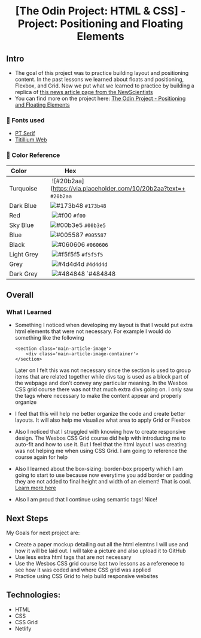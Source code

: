<h1 align="center">
[The Odin Project: HTML & CSS] - Project: Positioning and Floating Elements
</h1>

## Intro

-   The goal of this project was to practice building layout and positioning content. In the past lessons we learned about floats and positioning, Flexbox, and Grid. Now we put what we learned to practice by building a replica of [this news article page from the NewScientists](https://www.newscientist.com/article/2286218-ancient-lake-in-marss-gale-crater-may-have-actually-been-a-small-pond/)
-   You can find more on the project here: [The Odin Project - Positioning and Floating Elements](https://www.theodinproject.com/paths/full-stack-javascript/courses/html-and-css/lessons/positioning-and-floating-elements)

### 📗 Fonts used

-   [PT Serif](https://fonts.google.com/specimen/PT+Serif?query=PT+Serif)
-   [Titillium Web](https://fonts.google.com/specimen/Titillium+Web?query=Til)

### 🎨 Color Reference

|  Color            |  Hex                                                                 |
| ----------------- | -------------------------------------------------------------------- |
| Turquoise         |  ![#20b2aa](https://via.placeholder.com/10/20b2aa?text=+ `#20b2aa`   |
| Dark Blue         | ![#173b48](https://via.placeholder.com/10/173b48?text=+) `#173b48`   |
| Red               |  ![#f00](https://via.placeholder.com/10/f00?text=+) `#f00`           |
| Sky Blue          | ![#00b3e5](https://via.placeholder.com/10/00b3e5?text=+) `#00b3e5`   |
| Blue              | ![#005587](https://via.placeholder.com/10/005587?text=+) `#005587`   |
| Black             |  ![#060606](https://via.placeholder.com/10/060606?text=+) `#060606`  |
| Light Grey        |  ![#f5f5f5](https://via.placeholder.com/10/f5f5f5?text=+) `#f5f5f5`  |
| Grey              |  ![#4d4d4d](https://via.placeholder.com/10/4d4d4d?text=+) `#4d4d4d`  |
| Dark Grey         |  ![#484848](https://via.placeholder.com/10/484848?text=+) `#484848   |

## Overall

### What I Learned

-   Something I noticed when developing my layout is that I would put extra html elements that were not necessary. For example I would do something like the following

    ```
    <section class='main-article-image'>
        <div class='main-article-image-container'>
    </section>
    ```

    Later on I felt this was not necessary since the section is used to group items that are related together while divs tag is used as a block part of the webpage and don’t convey any particular meaning. In the Wesbos CSS grid course there was not that much extra divs going on. I only saw the tags where necessary to make the content appear and properly organize

-   I feel that this will help me better organize the code and create better layouts. It will also help me visualize what area to apply Grid or Flexbox
-   Also I noticed that I struggled with knowing how to create responsive design. The Wesbos CSS Grid course did help with introducing me to auto-fit and how to use it. But I feel that the html layout I was creating was not helping me when using CSS Grid. I am going to reference the course again for help
-   Also I learned about the box-sizing: border-box property which I am going to start to use because now everytime you add border or padding they are not added to final height and width of an element! That is cool. [Learn more here](https://developer.mozilla.org/en-US/docs/Web/CSS/box-sizing)
-   Also I am proud that I continue using semantic tags! Nice!

## Next Steps

My Goals for next project are:

-   Create a paper mockup detailing out all the html elemtns I will use and how it will be laid out. I will take a picture and also upload it to GitHub
-   Use less extra html tags that are not necessary
-   Use the Wesbos CSS grid course last two lessons as a referenece to see how it was coded and where CSS grid was applied
-   Practice using CSS Grid to help build responsive websites

## Technologies:

-   HTML
-   CSS
-   CSS Grid
-   Netlify
